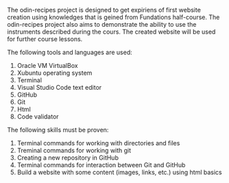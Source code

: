 The odin-recipes project is designed to get expiriens of first website creation using knowledges that is geined from Fundations half-course.
The odin-recipes project also aims to demonstrate the ability to use the instruments described during the cours.
The created website will be used for further course lessons.

The following tools and languages are used:
1. Oracle VM VirtualBox
2. Xubuntu operating system
3. Terminal
4. Visual Studio Code text editor
5. GitHub
6. Git
7. Html
8. Code validator

The following skills must be proven:
1. Terminal commands for working with directories and files
2. Treminal commands for working with git
3. Creating a new repository in GitHub
4. Terminal commands for interaction between Git and GitHub
5. Build a website with some content (images, links, etc.) using html basics